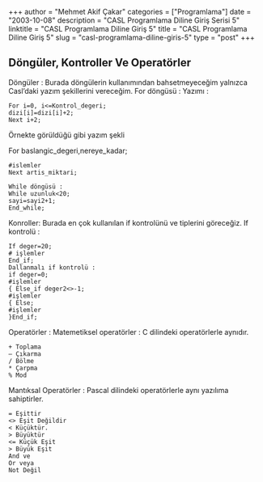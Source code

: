 +++
author = "Mehmet Akif Çakar"
categories = ["Programlama"]
date = "2003-10-08"
description = "CASL Programlama Diline Giriş Serisi 5"
linktitle = "CASL Programlama Diline Giriş 5"
title = "CASL Programlama Diline Giriş 5"
slug = "casl-programlama-diline-giris-5"
type = "post"
+++

## Döngüler, Kontroller Ve Operatörler

Döngüler : Burada döngülerin kullanımından bahsetmeyeceğim yalnızca
Casl’daki yazım şekillerini vereceğim.
For döngüsü :
Yazımı :
```
For i=0, i<=Kontrol_degeri;
dizi[i]=dizi[i]+2;
Next i+2;
```
Örnekte görüldüğü gibi yazım şekli

For baslangic_degeri,nereye_kadar;
```
#islemler
Next artis_miktari;

While döngüsü :
While uzunluk<20;
sayi=sayi2+1;
End_while;
```

Konroller: Burada en çok kullanılan if kontrolünü ve tiplerini göreceğiz.
If kontrolü :
```
If deger=20;
# işlemler
End_if;
Dallanmalı if kontrolü :
if deger=0;
#işlemler
{ Else_if deger2<>-1;
#işlemler
{ Else;
#işlemler
}End_if;
```

Operatörler :
Matemetiksel operatörler : C dilindeki operatörlerle aynıdır.
```
+ Toplama
– Çıkarma
/ Bölme
* Çarpma
% Mod
```
Mantıksal Operatörler : Pascal dilindeki operatörlerle aynı yazılıma sahiptirler.
```
= Eşittir
<> Eşit Değildir
< Küçüktür.
> Büyüktür
<= Küçük Eşit
> Büyük Eşit
And ve
Or veya
Not Değil
```